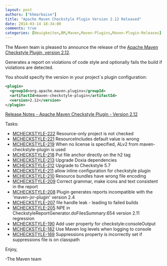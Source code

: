 ```yaml
---
layout: post
authors: ["khmarbaise"]
title: "Apache Maven Checkstyle Plugin Version 2.12 Released"
date: 2014-03-14 18:34:00
comments: true
categories: [Neuigkeiten,BM,Maven,Maven-Plugins,Maven-Plugin-Releases]
---
```

The Maven team is pleased to announce the release of the 
[Apache Maven Checkstyle Plugin, version 2.12](https://maven.apache.org/plugins/maven-checkstyle-plugin/).

Generates a report on violations of code style and optionally fails the build if violations are detected.

You should specify the version in your project´s plugin configuration:

``` xml
<plugin>
  <groupId>org.apache.maven.plugins</groupId>
  <artifactId>maven-checkstyle-plugin</artifactId>
  <version>2.12</version>
</plugin>
```

<!-- more -->

[Release Notes - Apache Maven Checkstyle Plugin - Version 2.12](http://jira.codehaus.org/secure/ReleaseNote.jspa?projectId=11127&styleName=Html&version=19723)

Tasks:

 * [MCHECKSTYLE-222](https://issues.apache.org/jira/browse/MCHECKSTYLE-222) Resource-only project is not checked
 * [MCHECKSTYLE-221](https://issues.apache.org/jira/browse/MCHECKSTYLE-221) ResourceIncludes default value is wrong
 * [MCHECKSTYLE-219](https://issues.apache.org/jira/browse/MCHECKSTYLE-219) When no license is specified, ALv2 from maven-checkstyle-plugin is used
 * [MCHECKSTYLE-218](https://issues.apache.org/jira/browse/MCHECKSTYLE-218) Put file anchor directly on the h2 tag
 * [MCHECKSTYLE-213](https://issues.apache.org/jira/browse/MCHECKSTYLE-213) Upgrade Doxia dependencies
 * [MCHECKSTYLE-212](https://issues.apache.org/jira/browse/MCHECKSTYLE-212) Upgrade to Checkstyle 5.7
 * [MCHECKSTYLE-211](https://issues.apache.org/jira/browse/MCHECKSTYLE-211) allow inline configuration for checkstyle plugin
 * [MCHECKSTYLE-210](https://issues.apache.org/jira/browse/MCHECKSTYLE-210) Resource bundles have wrong file encoding
 * [MCHECKSTYLE-209](https://issues.apache.org/jira/browse/MCHECKSTYLE-209) Correct grammar, make icons and text consistent in the report
 * [MCHECKSTYLE-208](https://issues.apache.org/jira/browse/MCHECKSTYLE-208) Plugin generates reports incompatible with the 'maven-jxr-plugin' version 2.4
 * [MCHECKSTYLE-207](https://issues.apache.org/jira/browse/MCHECKSTYLE-207) file handle leak - leading to failed builds
 * [MCHECKSTYLE-205](https://issues.apache.org/jira/browse/MCHECKSTYLE-205) NPE in CheckstyleReportGenerator.doFilesSummary:654 version 2.11 regression
 * [MCHECKSTYLE-190](https://issues.apache.org/jira/browse/MCHECKSTYLE-190) Add user property for checkstyle:consoleOutput
 * [MCHECKSTYLE-182](https://issues.apache.org/jira/browse/MCHECKSTYLE-182) Use Maven log levels when logging to console
 * [MCHECKSTYLE-169](https://issues.apache.org/jira/browse/MCHECKSTYLE-169) Suppressions property is incorrectly set if suppressions file is on classpath


Enjoy,

-The Maven team
